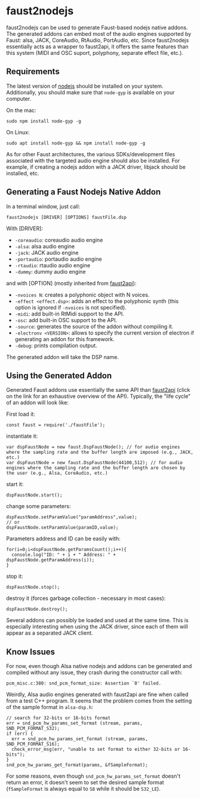 # faust2nodejs

faust2nodejs can be used to generate Faust-based nodejs native addons. The 
generated addons can embed most of the audio engines supported by Faust: alsa, 
JACK, CoreAudio, RtAudio, PortAudio, etc. Since faust2nodejs essentially acts 
as a wrapper to faust2api, it offers the same features than this system (MIDI 
and OSC suport, polyphony, separate effect file, etc.).

## Requirements

The latest version of [nodejs](https://nodejs.org) should be installed on your
system. Additionally, you should make sure that `node-gyp` is available on
your computer. 

On the mac:

```
sudo npm install node-gyp -g
```

On Linux:

```
sudo apt install node-gyp && npm install node-gyp -g
```

As for other Faust architectures, the various SDKs/development files associated 
with the targeted audio engine should also be installed. For example, if 
creating a nodejs addon with a JACK driver, libjack should be installed, etc.

## Generating a Faust Nodejs Native Addon

In a terminal window, just call:

```
faust2nodejs [DRIVER] [OPTIONS] faustFile.dsp
```

With [DRIVER]:

* `-coreaudio`: coreaudio audio engine
* `-alsa`: alsa audio engine
* `-jack`: JACK audio engine
* `-portaudio`: portaudio audio engine
* `-rtaudio`: rtaudio audio engine
* `-dummy`: dummy audio engine

and with [OPTION] (mostly inherited from [faust2api](https://ccrma.stanford.edu/~rmichon/faust2api/)):

* `-nvoices N`: creates a polyphonic object with N voices.
* `-effect <effect.dsp>`: adds an effect to the polyphonic synth (this option 
  is ignored if `-nvoices` is not specified).
* `-midi`: add built-in RtMidi support to the API.
* `-osc`: add built-in OSC support to the API.
* `-source`: generates the source of the addon without compiling it.
* `-electronv <VERSION>`: allows to specify the current version of electron if
generating an addon for this framework.
* `-debug`: prints compilation output.

The generated addon will take the DSP name.

## Using the Generated Addon

Generated Faust addons use essentially the same API than 
[faust2api](https://ccrma.stanford.edu/~rmichon/faust2api/) (click on the link
for an exhaustive overview of the API). Typically, the "life cycle" of an 
addon will look like:

First load it:

```
const faust = require('./faustFile');
```

instantiate it:

```
var dspFaustNode = new faust.DspFaustNode(); // for audio engines where the sampling rate and the buffer length are imposed (e.g., JACK, etc.) 
var dspFaustNode = new faust.DspFaustNode(44100,512); // for audio engines where the sampling rate and the buffer length are chosen by the user (e.g., Alsa, CoreAudio, etc.)
```

start it:

```
dspFaustNode.start();
```

change some parameters:

```
dspFaustNode.setParamValue("paramAddress",value);
// or
dspFaustNode.setParamValue(paramID,value);
```

Parameters address and ID can be easily with:

```
for(i=0;i<dspFaustNode.getParamsCount();i++){
  console.log("ID: " + i + " Address: " + dspFaustNode.getParamAddress(i));
}
``` 

stop it:

```
dspFaustNode.stop();
```

destroy it (forces garbage collection - necessary in most cases):

```
dspFaustNode.destroy();
```

Several addons can possibly be loaded and used at the same time. This is especially interesting when using the JACK driver, since each of them will appear as a separated JACK client.   

## Know Issues

For now, even though Alsa native nodejs and addons can be generated and 
compiled without any issue, they crash during the constructor call with:

```
pcm_misc.c:380: snd_pcm_format_size: Assertion `0' failed.
```

Weirdly, Alsa audio engines generated with faust2api are fine when called from
a test C++ program. It seems that the problem comes from the setting of the
sample format in `alsa-dsp.h`:

```
// search for 32-bits or 16-bits format
err = snd_pcm_hw_params_set_format (stream, params, SND_PCM_FORMAT_S32);
if (err) {
  err = snd_pcm_hw_params_set_format (stream, params, SND_PCM_FORMAT_S16);
  check_error_msg(err, "unable to set format to either 32-bits or 16-bits");
}
snd_pcm_hw_params_get_format(params, &fSampleFormat);
```

For some reasons, even though `snd_pcm_hw_params_set_format` doesn't return an
error, it doesn't seem to set the desired sample format (`fSampleFormat` is
always equal to `S8` while it should be `S32_LE`).
